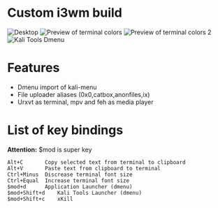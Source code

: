 # Custom i3wm build
![Desktop](https://u.teknik.io/G2DdL.png)
![Preview of terminal colors](https://u.teknik.io/EZJ2e.png)
![Preview of terminal colors 2](https://u.teknik.io/YRw4J.png)
![Kali Tools Dmenu](https://u.teknik.io/FGhrh.png)

# Features
- Dmenu import of kali-menu
- File uploader aliases (0x0,catbox,anonfiles,ix)
- Urxvt as terminal, mpv and feh as media player

# List of key bindings
**Attention:** $mod is super key 
```
Alt+C		Copy selected text from terminal to clipboard
Alt+V		Paste text from clipboard to terminal
Ctrl+Minus	Discrease terminal font size
Ctrl+Equal	Increase terminal font size
$mod+d		Application Launcher (dmenu)
$mod+Shift+d	Kali Tools Launcher (dmenu)
$mod+Shift+c	xKill

```
